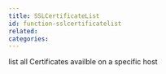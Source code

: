 ```yaml
---
title: SSLCertificateList
id: function-sslcertificatelist
related:
categories:
---
```


list all Certificates availble on a specific host
